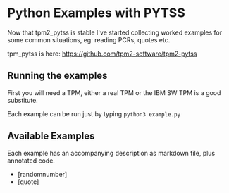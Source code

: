 # Python Examples with PYTSS

Now that tpm2_pytss is stable I've started collecting worked examples for some common situations, eg: reading PCRs, quotes etc.

tpm_pytss is here: https://github.com/tpm2-software/tpm2-pytss

## Running the examples

First you will need a TPM, either a real TPM or the IBM SW TPM is a good substitute.

Each example can be run just by typing `python3 example.py`

## Available Examples

Each example has an accompanying description as markdown file, plus annotated code.

   * [randomnumber]
   * [quote]


